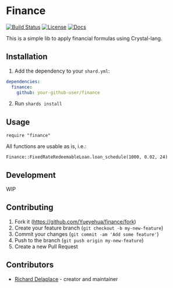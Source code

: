 # Finance
[![Build Status][travis-img]][travis-url]
[![License][license-img]][license-url]
[![Docs][docs-img]][docs-url]

This is a simple lib to apply financial formulas using Crystal-lang.

## Installation

1. Add the dependency to your `shard.yml`:
```yaml
dependencies:
  finance:
    github: your-github-user/finance
```
2. Run `shards install`

## Usage

```crystal
require "finance"
```

All functions are usable as is, i.e.:
```crystal
Finance::FixedRateRedeemableLoan.loan_schedule(1000, 0.02, 24)
```

## Development

WIP

## Contributing

1. Fork it (<https://github.com/Yueyehua/finance/fork>)
2. Create your feature branch (`git checkout -b my-new-feature`)
3. Commit your changes (`git commit -am 'Add some feature'`)
4. Push to the branch (`git push origin my-new-feature`)
5. Create a new Pull Request

## Contributors

- [Richard Delaplace](https://github.com/Yueyehua) - creator and maintainer

[travis-img]: https://travis-ci.org/Yueyehua/finance.svg?branch=master
[travis-url]: https://travis-ci.org/Yueyehua/finance
[license-img]: https://img.shields.io/badge/License-MIT-blue.svg
[license-url]: LICENSE
[docs-img]: https://img.shields.io/readthedocs/finance.svg
[docs-url]: https://yueyehua.github.io/finance/
